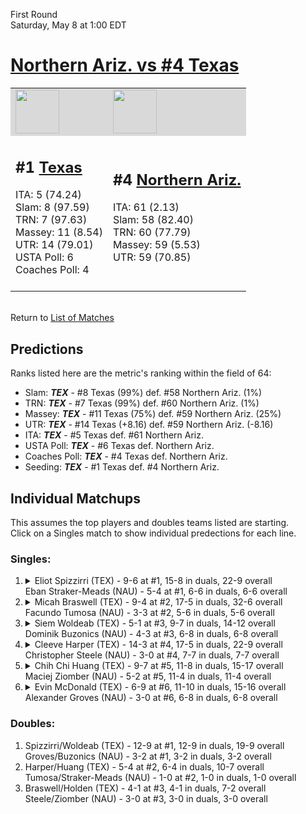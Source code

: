 First Round  
Saturday, May 8 at 1:00 EDT
# [Northern Ariz. vs #4 Texas](https://www.ncaa.com/game/5833385) 

<table>  
<tr style="background-color: #d9d9d9 !important"><td><a href="#"><img src="https://www.ncaa.com/sites/default/files/images/logos/schools/t/texas.70.png" width="70" height="70" /></a></td><td><a href="#"><img src="https://www.ncaa.com/sites/default/files/images/logos/schools/n/northern-ariz.70.png" width="70" height="70" /></a></td></tr>
<tr><td>  

<h2>#1 <a href="#">Texas</a></h2>  
ITA: 5 (74.24)<br>  
Slam: 8 (97.59)<br>  
TRN: 7 (97.63)<br>  
Massey: 11 (8.54)<br>  
UTR: 14 (79.01)<br>  
USTA Poll: 6<br>  
Coaches Poll: 4<br>  
<br>  

</td><td>  

<h2>#4 <a href="#">Northern Ariz.</a></h2>  
ITA: 61 (2.13)<br>  
Slam: 58 (82.40)<br>  
TRN: 60 (77.79)<br>  
Massey: 59 (5.53)<br>  
UTR: 59 (70.85)<br>  
<br>  

</td></tr></table>  


<br>Return to [List of Matches](../index.md)  

## Predictions  

Ranks listed here are the metric's ranking within the field of 64:  
- Slam: ***TEX*** - #8 Texas (99%) def. #58 Northern Ariz. (1%)  
- TRN: ***TEX*** - #7 Texas (99%) def. #60 Northern Ariz. (1%)  
- Massey: ***TEX*** - #11 Texas (75%) def. #59 Northern Ariz. (25%)  
- UTR: ***TEX*** - #14 Texas (+8.16) def. #59 Northern Ariz. (-8.16)  
- ITA: ***TEX*** - #5 Texas def. #61 Northern Ariz.  
- USTA Poll: ***TEX*** - #6 Texas def. Northern Ariz.  
- Coaches Poll: ***TEX*** - #4 Texas def. Northern Ariz.  
- Seeding: ***TEX*** - #1 Texas def. #4 Northern Ariz.  

## Individual Matchups  
This assumes the top players and doubles teams listed are starting.  
Click on a Singles match to show individual predections for each line.  
### Singles:  

<ol>
<li><details><summary markdown="span">
Eliot Spizzirri (TEX) - 9-6 at #1, 15-8 in duals, 22-9 overall<br>Eban Straker-Meads (NAU) - 5-4 at #1, 6-6 in duals, 6-6 overall
</summary><h4>Predictions</h4><ul>
<li>Slam: <b><i>VT</i></b> - #30 Virginia Tech (56%) def. #35 Texas Tech (44%)</li>  
</ul></details></li>
<li><details><summary markdown="span">
Micah Braswell (TEX) - 9-4 at #2, 17-5 in duals, 32-6 overall<br>Facundo Tumosa (NAU) - 3-3 at #2, 5-6 in duals, 5-6 overall
</summary><h4>Predictions</h4><ul>
<li>Slam: <b><i>VT</i></b> - #30 Virginia Tech (56%) def. #35 Texas Tech (44%)</li>  
</ul></details></li>
<li><details><summary markdown="span">
Siem Woldeab (TEX) - 5-1 at #3, 9-7 in duals, 14-12 overall<br>Dominik Buzonics (NAU) - 4-3 at #3, 6-8 in duals, 6-8 overall
</summary><h4>Predictions</h4><ul>
<li>Slam: <b><i>VT</i></b> - #30 Virginia Tech (56%) def. #35 Texas Tech (44%)</li>  
</ul></details></li>
<li><details><summary markdown="span">
Cleeve Harper (TEX) - 14-3 at #4, 17-5 in duals, 22-9 overall<br>Christopher Steele (NAU) - 3-0 at #4, 7-7 in duals, 7-7 overall
</summary><h4>Predictions</h4><ul>
<li>Slam: <b><i>VT</i></b> - #30 Virginia Tech (56%) def. #35 Texas Tech (44%)</li>  
</ul></details></li>
<li><details><summary markdown="span">
Chih Chi Huang (TEX) - 9-7 at #5, 11-8 in duals, 15-17 overall<br>Maciej Ziomber (NAU) - 5-2 at #5, 11-4 in duals, 11-4 overall
</summary><h4>Predictions</h4><ul>
<li>Slam: <b><i>VT</i></b> - #30 Virginia Tech (56%) def. #35 Texas Tech (44%)</li>  
</ul></details></li>
<li><details><summary markdown="span">
Evin McDonald (TEX) - 6-9 at #6, 11-10 in duals, 15-16 overall<br>Alexander Groves (NAU) - 3-0 at #6, 6-8 in duals, 6-8 overall
</summary><h4>Predictions</h4><ul>
<li>Slam: <b><i>VT</i></b> - #30 Virginia Tech (56%) def. #35 Texas Tech (44%)</li>  
</ul></details></li>
</ol>

### Doubles:  
1. Spizzirri/Woldeab (TEX) - 12-9 at #1, 12-9 in duals, 19-9 overall  
   Groves/Buzonics (NAU) - 3-2 at #1, 3-2 in duals, 3-2 overall
2. Harper/Huang (TEX) - 5-4 at #2, 6-4 in duals, 10-7 overall  
   Tumosa/Straker-Meads (NAU) - 1-0 at #2, 1-0 in duals, 1-0 overall
3. Braswell/Holden (TEX) - 4-1 at #3, 4-1 in duals, 7-2 overall  
   Steele/Ziomber (NAU) - 3-0 at #3, 3-0 in duals, 3-0 overall